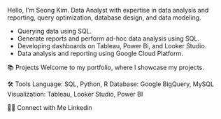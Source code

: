 Hello, I'm Seong Kim. 
Data Analyst with expertise in data analysis and reporting, query optimization, database design, and data modeling.

- Querying data using SQL.
- Generate reports and perform ad-hoc data analysis using SQL.
- Developing dashboards on Tableau, Power Bi, and Looker Studio.
- Data analysis and reporting using Google Cloud Platform. 


📚 Projects
Welcome to my portfolio, where I showcase my projects.

🛠️ Tools
Language: SQL, Python, R 
Database: Google BigQuery, MySQL
Visualization: Tableau, Looker Studio, Power BI 

👋🏻 Connect with Me
Linkedin
